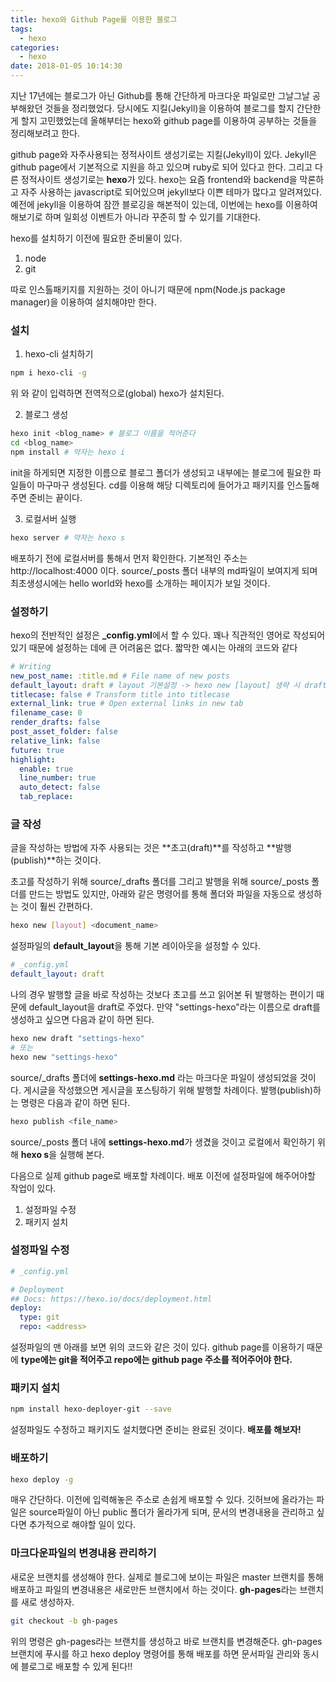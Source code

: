 ```yaml
---
title: hexo와 Github Page를 이용한 블로그
tags:
  - hexo
categories:
  - hexo
date: 2018-01-05 10:14:30
---
```



지난 17년에는 블로그가 아닌 Github를 통해 간단하게 마크다운 파일로만 그날그날 공부해왔던 것들을 정리했었다.
당시에도 지킬(Jekyll)을 이용하여 블로그를 할지 간단한게 할지 고민했었는데 올해부터는 hexo와 github page를 이용하여 공부하는 것들을 정리해보려고 한다.

github page와 자주사용되는 정적사이트 생성기로는 지킬(Jekyll)이 있다. Jekyll은 github page에서 기본적으로 지원을 하고 있으며 ruby로 되어 있다고 한다. 그리고 다른 정적사이트 생성기로는 **hexo**가 있다. hexo는 요즘 frontend와 backend을 막론하고 자주 사용하는 javascript로 되어있으며 jekyll보다 이쁜 테마가 많다고 알려져있다. 예전에 jekyll을 이용하여 잠깐 블로깅을 해본적이 있는데, 이번에는 hexo를 이용하여 해보기로 하며 일회성 이벤트가 아니라 꾸준히 할 수 있기를 기대한다.

hexo를 설치하기 이전에 필요한 준비물이 있다.
1. node
2. git

따로 인스톨패키지를 지원하는 것이 아니기 때문에 npm(Node.js package manager)을 이용하여 설치해야만 한다.

### 설치
1. hexo-cli 설치하기
```bash
npm i hexo-cli -g
```
  위 와 같이 입력하면 전역적으로(global) hexo가 설치된다.
  
2. 블로그 생성 
```bash
hexo init <blog_name> # 블로그 이름을 적어준다
cd <blog_name>
npm install # 약자는 hexo i
```
  init을 하게되면 지정한 이름으로 블로그 폴더가 생성되고 내부에는 블로그에 필요한 파일들이 마구마구 생성된다.
  cd를 이용해 해당 디렉토리에 들어가고 패키지를 인스톨해주면 준비는 끝이다.

3. 로컬서버 실행
```bash
hexo server # 약자는 hexo s
```
  배포하기 전에 로컬서버를 통해서 먼저 확인한다. 기본적인 주소는 http://localhost:4000 이다. 
  source/_posts 폴더 내부의 md파일이 보여지게 되며 최초생성시에는 hello world와 hexo를 소개하는 페이지가 보일 것이다.


### 설정하기
hexo의 전반적인 설정은 **_config.yml**에서 할 수 있다. 꽤나 직관적인 영어로 작성되어 있기 때문에 설정하는 데에 큰 어려움은 없다. 짧막한 예시는 아래의 코드와 같다
```yml
# Writing
new_post_name: :title.md # File name of new posts
default_layout: draft # layout 기본설정 -> hexo new [layout] 생략 시 draft 모드가 기본값이다
titlecase: false # Transform title into titlecase
external_link: true # Open external links in new tab
filename_case: 0
render_drafts: false
post_asset_folder: false
relative_link: false
future: true
highlight:
  enable: true
  line_number: true
  auto_detect: false
  tab_replace:
```

### 글 작성
글을 작성하는 방법에 자주 사용되는 것은 **초고(draft)**를 작성하고 **발행(publish)**하는 것이다.

초고를 작성하기 위해 source/\_drafts 폴더를 그리고 발행을 위해 source/\_posts 폴더를 만드는 방법도 있지만, 아래와 같은 명령어를 통해 폴더와 파일을 자동으로 생성하는 것이 훨씬 간편하다.
```bash
hexo new [layout] <document_name>
```

설정파일의 **default_layout**을 통해 기본 레이아웃을 설정할 수 있다.

```yml
# _config.yml
default_layout: draft
```

나의 경우 발행할 글을 바로 작성하는 것보다 초고를 쓰고 읽어본 뒤 발행하는 편이기 때문에 default_layout을 draft로 주었다. 만약 "settings-hexo"라는 이름으로 draft를 생성하고 싶으면 다음과 같이 하면 된다.
```bash
hexo new draft "settings-hexo"
# 또는
hexo new "settings-hexo"
```

source/_drafts 폴더에 **settings-hexo.md** 라는 마크다운 파일이 생성되었을 것이다. 게시글을 작성했으면 게시글을 포스팅하기 위해 발행할 차례이다. 발행(publish)하는 명령은 다음과 같이 하면 된다.
```bash
hexo publish <file_name>
```
source/_posts 폴더 내에 **settings-hexo.md**가 생겼을 것이고 로컬에서 확인하기 위해 **hexo s**을 실행해 본다.

다음으로 실제 github page로 배포할 차례이다. 배포 이전에 설정파일에 해주어야할 작업이 있다.
1. 설정파일 수정
2. 패키지 설치

### 설정파일 수정
```yml
# _config.yml

# Deployment
## Docs: https://hexo.io/docs/deployment.html
deploy: 
  type: git
  repo: <address>
```
설정파일의 맨 아래를 보면 위의 코드와 같은 것이 있다. github page를 이용하기 때문에 **type에는 git을 적어주고 repo에는 github page 주소를 적어주어야 한다.** 

### 패키지 설치
```bash
npm install hexo-deployer-git --save
```

설정파일도 수정하고 패키지도 설치했다면 준비는 완료된 것이다. **배포를 해보자!**

### 배포하기
```bash
hexo deploy -g
```
매우 간단하다. 이전에 입력해놓은 주소로 손쉽게 배포할 수 있다. 깃허브에 올라가는 파일은 source파일이 아닌 public 폴더가 올라가게 되며, 문서의 변경내용을 관리하고 싶다면 추가적으로 해야할 일이 있다.

### 마크다운파일의 변경내용 관리하기
새로운 브랜치를 생성해야 한다. 실제로 블로그에 보이는 파일은 master 브랜치를 통해 배포하고 파일의 변경내용은 새로만든 브랜치에서 하는 것이다. **gh-pages**라는 브랜치를 새로 생성하자.
```bash
git checkout -b gh-pages
```
위의 명령은 gh-pages라는 브랜치를 생성하고 바로 브랜치를 변경해준다. gh-pages 브랜치에 푸시를 하고 hexo deploy 명령어를 통해 배포를 하면 문서파일 관리와 동시에 블로그로 배포할 수 있게 된다!!
